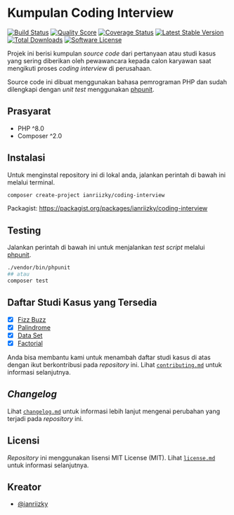 # Kumpulan Coding Interview

[![Build Status](https://github.com/ianriizky/coding-interview/workflows/tests/badge.svg)](https://github.com/ianriizky/coding-interview/actions)
[![Quality Score](https://img.shields.io/scrutinizer/g/ianriizky/coding-interview.svg?style=flat)](https://scrutinizer-ci.com/g/ianriizky/coding-interview)
[![Coverage Status](https://coveralls.io/repos/github/ianriizky/coding-interview/badge.svg)](https://coveralls.io/github/ianriizky/coding-interview)
[![Latest Stable Version](https://poser.pugx.org/ianriizky/coding-interview/v/stable.svg)](https://packagist.org/packages/ianriizky/coding-interview)
[![Total Downloads](https://poser.pugx.org/ianriizky/coding-interview/d/total.svg)](https://packagist.org/packages/ianriizky/coding-interview)
[![Software License](https://poser.pugx.org/ianriizky/coding-interview/license.svg)](https://packagist.org/packages/ianriizky/coding-interview)

Projek ini berisi kumpulan *source code* dari pertanyaan atau studi kasus yang sering diberikan oleh pewawancara kepada calon karyawan saat mengikuti proses *coding interview* di perusahaan.

Source code ini dibuat menggunakan bahasa pemrograman PHP dan sudah dilengkapi dengan *unit test* menggunakan [phpunit](https://phpunit.de).

## Prasyarat

- PHP ^8.0
- Composer ^2.0

## Instalasi

Untuk menginstal repository ini di lokal anda, jalankan perintah di bawah ini melalui terminal.

```bash
composer create-project ianriizky/coding-interview
```

Packagist: https://packagist.org/packages/ianriizky/coding-interview

## Testing

Jalankan perintah di bawah ini untuk menjalankan *test script* melalui [phpunit](https://phpunit.de/).

```bash
./vendor/bin/phpunit
## atau
composer test
```

## Daftar Studi Kasus yang Tersedia

- [x] [Fizz Buzz](src/FizzBuzz/README.md)
- [x] [Palindrome](src/Palindrome/README.md)
- [x] [Data Set](src/DataSet/README.md)
- [x] [Factorial](src/Factorial/README.md)

Anda bisa membantu kami untuk menambah daftar studi kasus di atas dengan ikut berkontribusi pada *repository* ini. Lihat [`contributing.md`](CONTRIBUTING.md) untuk informasi selanjutnya.

## *Changelog*

Lihat [`changelog.md`](CHANGELOG.md) untuk informasi lebih lanjut mengenai perubahan yang terjadi pada *repository* ini.

## Licensi

*Repository* ini menggunakan lisensi MIT License (MIT). Lihat [`license.md`](LICENSE.md) untuk informasi selanjutnya.

## Kreator

- [@ianriizky](https://github.com/ianriizky)
